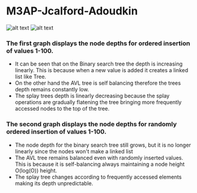 # M3AP-Jcalford-Adoudkin

![alt text](./images/ordered_depths.png)
![alt text](./images/random_depths.png)


### The first graph displays the node depths for ordered insertion of values 1-100. 
- It can be seen that on the Binary search 
tree the depth is increasing linearly. This is because when a new value is added it creates a linked list like Tree.
- On the other hand the AVL tree is self balancing therefore the trees depth remains constantly low.
- The splay trees depth is linearly decreasing because the splay operations are gradually flatening the tree bringing more
frequently accessed nodes to the top of the tree. 

### The second graph displays the node depths for randomly ordered insertion of values 1-100.

- The node depth for the binary search tree still grows, but it is no longer linearly since the nodes won't make a 
linked list
- The AVL tree remains balanced even with randomly inserted values. This is because it is self-balancing always 
maintaining a node height O(log(O)) height. 
- The splay tree changes according to frequently accessed elements making its depth unpredictable.
